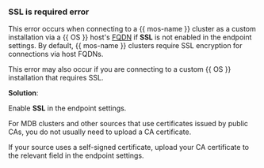### SSL is required error

This error occurs when connecting to a {{ mos-name }} cluster as a custom installation via a {{ OS }} host's [FQDN](../../../../managed-opensearch/concepts/network.md#hostname) if **SSL** is not enabled in the endpoint settings. By default, {{ mos-name }} clusters require SSL encryption for connections via host FQDNs. 

This error may also occur if you are connecting to a custom {{ OS }} installation that requires SSL.

**Solution**:

Enable **SSL** in the endpoint settings.

For MDB clusters and other sources that use certificates issued by public CAs, you do not usually need to upload a CA certificate.

If your source uses a self-signed certificate, upload your CA certificate to the relevant field in the endpoint settings.
